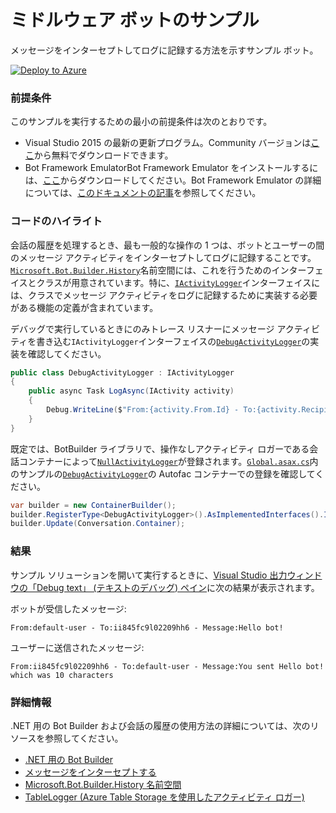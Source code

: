 ﻿# ミドルウェア ボットのサンプル

メッセージをインターセプトしてログに記録する方法を示すサンプル ボット。

[![Deploy to Azure][Deploy Button]][Deploy CSharp/MiddlewareLogging]

[Deploy Button]: https://azuredeploy.net/deploybutton.png
[Deploy CSharp/MiddlewareLogging]: https://azuredeploy.net

### 前提条件

このサンプルを実行するための最小の前提条件は次のとおりです。
* Visual Studio 2015 の最新の更新プログラム。Community バージョンは[ここ](http://www.visualstudio.com)から無料でダウンロードできます。
* Bot Framework EmulatorBot Framework Emulator をインストールするには、[ここ](https://emulator.botframework.com/)からダウンロードしてください。Bot Framework Emulator の詳細については、[このドキュメントの記事](https://github.com/microsoft/botframework-emulator/wiki/Getting-Started)を参照してください。

### コードのハイライト

会話の履歴を処理するとき、最も一般的な操作の 1 つは、ボットとユーザーの間のメッセージ アクティビティをインターセプトしてログに記録することです。[`Microsoft.Bot.Builder.History`](https://github.com/Microsoft/BotBuilder/tree/master/CSharp/Library/Microsoft.Bot.Builder.History)名前空間には、これを行うためのインターフェイスとクラスが用意されています。特に、[`IActivityLogger`](https://github.com/Microsoft/BotBuilder/blob/master/CSharp/Library/Microsoft.Bot.Builder/Dialogs/IActivityLogger.cs)インターフェイスには、クラスでメッセージ アクティビティをログに記録するために実装する必要がある機能の定義が含まれています。

デバッグで実行しているときにのみトレース リスナーにメッセージ アクティビティを書き込む`IActivityLogger`インターフェイスの[`DebugActivityLogger`](DebugActivityLogger.cs)の実装を確認してください。

````C#
public class DebugActivityLogger : IActivityLogger
{
    public async Task LogAsync(IActivity activity)
    {
        Debug.WriteLine($"From:{activity.From.Id} - To:{activity.Recipient.Id} - Message:{activity.AsMessageActivity()?.Text}");
    }
}
````

既定では、BotBuilder ライブラリで、操作なしアクティビティ ロガーである会話コンテナーによって[`NullActivityLogger`](https://github.com/Microsoft/BotBuilder/blob/master/CSharp/Library/Microsoft.Bot.Builder/Dialogs/IActivityLogger.cs#L81)が登録されます。[`Global.asax.cs`](DebugActivityLogger.cs)内のサンプルの[`DebugActivityLogger`](Global.asax.cs#L11-L13)の Autofac コンテナーでの登録を確認してください。

````C#
var builder = new ContainerBuilder();
builder.RegisterType<DebugActivityLogger>().AsImplementedInterfaces().InstancePerDependency();
builder.Update(Conversation.Container);
````

### 結果

サンプル ソリューションを開いて実行するときに、[Visual Studio 出力ウィンドウの「Debug text」 (テキストのデバッグ) ペイン](https://blogs.msdn.microsoft.com/visualstudioalm/2015/02/09/the-output-window-while-debugging-with-visual-studio/)に次の結果が表示されます。

ボットが受信したメッセージ:
````
From:default-user - To:ii845fc9l02209hh6 - Message:Hello bot!
````

ユーザーに送信されたメッセージ:
````
From:ii845fc9l02209hh6 - To:default-user - Message:You sent Hello bot! which was 10 characters
````

### 詳細情報

.NET 用の Bot Builder および会話の履歴の使用方法の詳細については、次のリソースを参照してください。

* [.NET 用の Bot Builder](https://docs.microsoft.com/ja-jp/bot-framework/dotnet/)
* [メッセージをインターセプトする](https://docs.microsoft.com/ja-jp/bot-framework/dotnet/bot-builder-dotnet-middleware)
* [Microsoft.Bot.Builder.History 名前空間](https://docs.botframework.com/ja-jp/csharp/builder/sdkreference/dc/dc6/namespace_microsoft_1_1_bot_1_1_builder_1_1_history.html)
* [TableLogger (Azure Table Storage を使用したアクティビティ ロガー)](https://github.com/Microsoft/BotBuilder/blob/master/CSharp/Library/Microsoft.Bot.Builder.Azure/TableLogger.cs#L60)